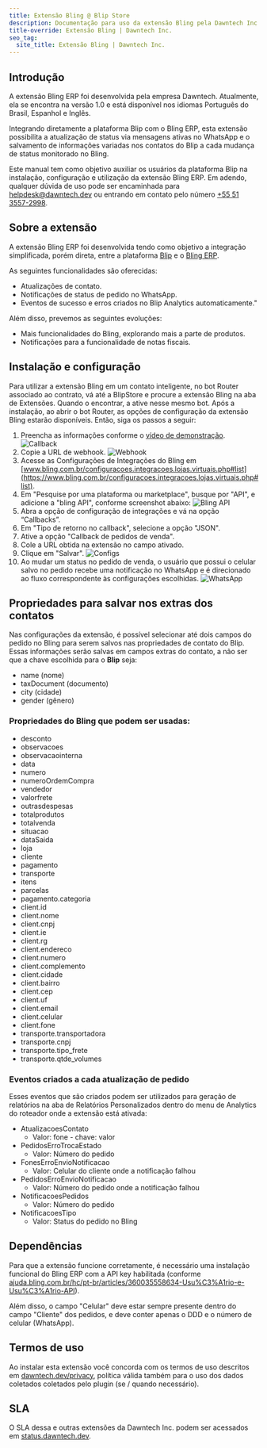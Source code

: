 ```yaml
---
title: Extensão Bling @ Blip Store
description: Documentação para uso da extensão Bling pela Dawntech Inc. para a plataforma Take Blip
title-override: Extensão Bling | Dawntech Inc.
seo_tag:
  site_title: Extensão Bling | Dawntech Inc.
---
```



## Introdução

A extensão Bling  ERP foi desenvolvida pela empresa Dawntech. Atualmente, ela se encontra na versão 1.0 e está
disponível nos idiomas Português do Brasil, Espanhol e Inglês.

Integrando diretamente a plataforma Blip com o Bling ERP, esta extensão possibilita a atualização de status via mensagens ativas no WhatsApp e o salvamento de informações variadas nos contatos do Blip a cada mudança de status monitorado no Bling.

Este manual tem como objetivo auxiliar os usuários da plataforma Blip na instalação, configuração e utilização da extensão Bling ERP. Em adendo, qualquer dúvida de uso pode ser encaminhada para [helpdesk@dawntech.dev](mailto:helpdesk@dawntech.dev) ou entrando em contato pelo número [+55 51 3557-2998](https://wa.me/555135572998).


## Sobre a extensão

A extensão Bling ERP foi desenvolvida tendo como objetivo a integração simplificada, porém direta, entre a plataforma [Blip](https://portal.blip.ai) e o [Bling ERP](https://bling.com.br/).

As seguintes funcionalidades são oferecidas:

- Atualizações de contato.
- Notificações de status de pedido no WhatsApp.
- Eventos de sucesso e erros criados no Blip Analytics automaticamente."

Além disso, prevemos as seguintes evoluções:

- Mais funcionalidades do Bling, explorando mais a parte de produtos.
- Notificações para a funcionalidade de notas fiscais.

## Instalação e configuração
Para utilizar a extensão Bling em um contato inteligente, no bot Router associado ao contrato, vá até a BlipStore e procure a extensão Bling na aba de Extensões. Quando o encontrar, a ative nesse mesmo bot. Após a instalação, ao abrir o bot Router, as opções de configuração da extensão Bling estarão disponíveis. Então, siga os passos a seguir:
1. Preencha as informações conforme o [vídeo de demonstração](https://www.youtube.com/watch?v=sMDrECb6TUI).
![Callback](../images/pt/bling/bling_0.jpg)
2. Copie a URL de webhook.
![Webhook](../images/pt/bling/bling_1.jpg)
3. Acesse as Configurações de Integrações do Bling em [www.bling.com.br/configuracoes.integracoes.lojas.virtuais.php#list](https://www.bling.com.br/configuracoes.integracoes.lojas.virtuais.php#list).
4. Em "Pesquise por uma plataforma ou marketplace", busque por "API", e adicione a "bling API", conforme screenshot abaixo:
![Bling API](../images/pt/bling/bling_4.png)
5. Abra a opção de configuração de integrações e vá na opção “Callbacks”.
6. Em "Tipo de retorno no callback", selecione a opção "JSON".
7. Ative a opção "Callback de pedidos de venda".
8. Cole a URL obtida na extensão no campo ativado.
9. Clique em "Salvar".
![Configs](../images/pt/bling/bling_3.jpg)
10. Ao mudar um status no pedido de venda, o usuário que possui o celular salvo no pedido recebe uma notificação no WhatsApp e é direcionado ao fluxo correspondente às configurações escolhidas.
![WhatsApp](../images/pt/bling/bling_2.jpg)

## Propriedades para salvar nos extras dos contatos

Nas configurações da extensão, é possível selecionar até dois campos do pedido no Bling para serem salvos nas propriedades de contato do Blip.
Essas informações serão salvas em campos extras do contato, a não ser que a chave escolhida para o **Blip** seja:
- name (nome)
- taxDocument (documento)
- city (cidade)
- gender (gênero)

### Propriedades do Bling que podem ser usadas:

- desconto
- observacoes
- observacaointerna
- data
- numero
- numeroOrdemCompra
- vendedor
- valorfrete
- outrasdespesas
- totalprodutos
- totalvenda
- situacao
- dataSaida
- loja
- cliente
- pagamento
- transporte
- itens
- parcelas
- pagamento.categoria
- client.id
- client.nome
- client.cnpj
- client.ie
- client.rg
- client.endereco
- client.numero
- client.complemento
- client.cidade
- client.bairro
- client.cep
- client.uf
- client.email
- client.celular
- client.fone
- transporte.transportadora
- transporte.cnpj
- transporte.tipo_frete
- transporte.qtde_volumes

### Eventos criados a cada atualização de pedido
Esses eventos que são criados podem ser utilizados para geração de relatórios na aba de Relatórios Personalizados dentro do menu de Analytics do roteador onde a extensão está ativada:
* AtualizacoesContato
  * Valor: fone - chave: valor
* PedidosErroTrocaEstado
  * Valor: Número do pedido
* FonesErroEnvioNotificacao
  * Valor: Celular do cliente onde a notificação falhou
* PedidosErroEnvioNotificacao
  * Valor: Número do pedido onde a notificação falhou
* NotificacoesPedidos
  * Valor: Número do pedido
* NotificacoesTipo
  * Valor: Status do pedido no Bling

## Dependências

Para que a extensão funcione corretamente, é necessário uma instalação funcional do Bling ERP com a API key habilitada (conforme [ajuda.bling.com.br/hc/pt-br/articles/360035558634-Usu%C3%A1rio-e-Usu%C3%A1rio-API](https://ajuda.bling.com.br/hc/pt-br/articles/360035558634-Usu%C3%A1rio-e-Usu%C3%A1rio-API#h_9ab0c0af-fa03-4c1b-acfe-a0b9fef8ae05)).

Além disso, o campo "Celular" deve estar sempre presente dentro do campo "Cliente" dos pedidos, e deve conter apenas o DDD e o número de celular (WhatsApp).


## Termos de uso

Ao instalar esta extensão você concorda com os termos de uso descritos em [dawntech.dev/privacy](https://dawntech.dev/privacy/pt), política válida também para o uso dos dados coletados coletados pelo plugin (se / quando necessário).

## SLA

O SLA dessa e outras extensões da Dawntech Inc. podem ser acessados em [status.dawntech.dev](https://status.dawntech.dev).